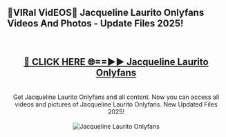 <h2>🔴VIRal VidEOS🔴 Jacqueline Laurito Onlyfans Videos And Photos - Update Files 2025!</h2>
<br>
<div align="center">
<h2><a href="https://virallinks.top/Hdb6NB" rel="nofollow">🔴 CLICK HERE 🌐==►► Jacqueline Laurito Onlyfans</a></h2>
<br>
Get Jacqueline Laurito Onlyfans and all content. Now you can access all videos and pictures of Jacqueline Laurito Onlyfans. New Updated Files 2025!
<br>
<br>
<a href="https://virallinks.top/Hdb6NB" rel="nofollow" data-target="animated-image.originalLink"><img src="https://i.imgur.com/dJHk4Zq.gif)" alt="Jacqueline Laurito Onlyfans" style="max-width: 100%; display: inline-block;" data-target="animated-image.originalImage"></a>
</div>
<br>
